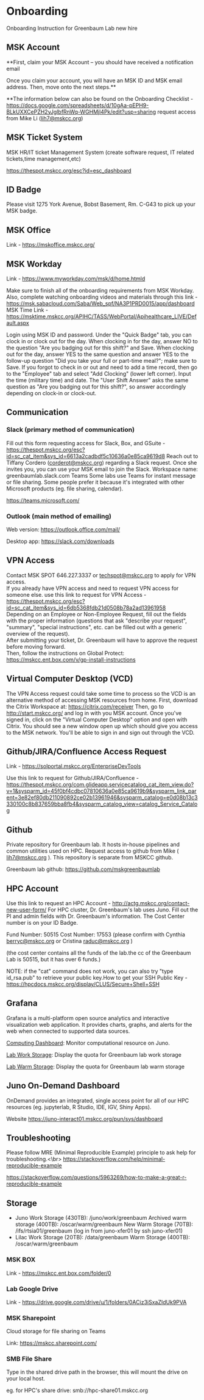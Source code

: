 # Onboarding
Onboarding Instruction for Greenbaum Lab new hire

## MSK Account
**First, claim your MSK Account – you should have received a notification email

Once you claim your account, you will have an MSK ID and MSK email address. Then, move onto the next steps.**

**The information below can also be found on the Onboarding Checklist - https://docs.google.com/spreadsheets/d/10gAa-pEPH9-BLkUXXCePZH2yJglbfRnWq-WGHMjl4Pk/edit?usp=sharing   request access from Mike Li (lih7@mskcc.org)

## MSK Ticket System
MSK HR/IT ticket Management System (create software request, IT related tickets,time management,etc)

https://thespot.mskcc.org/esc?id=esc_dashboard

## ID Badge
Please visit 1275 York Avenue, Bobst Basement, Rm. C-G43 to pick up your MSK badge.



## MSK Office
Link - https://mskoffice.mskcc.org/



## MSK Workday
Link - https://www.myworkday.com/msk/d/home.htmld

Make sure to finish all of the onboarding requirements from MSK Workday.
Also, complete watching onboarding videos and materials through this link - https://msk.sabacloud.com/Saba/Web_spf/NA3P1PRD0015/app/dashboard
MSK Time
Link - https://msktime.mskcc.org/APIHC/TASS/WebPortal/Apihealthcare_LIVE/Default.aspx

Login using MSK ID and password.
Under the "Quick Badge" tab, you can clock in or clock out for the day.
When clocking in for the day, answer NO to the question "Are you badging out for this shift?" and Save.
When clocking out for the day, answer YES to the same question and answer YES to the follow-up question "Did you take your full or part-time meal?"; make sure to Save.
If you forgot to check in or out and need to add a time record, then go to the "Employee" tab and select "Add Clocking" (lower left corner). Input the time (military time) and date. The "User Shift Answer" asks the same question as "Are you badging out for this shift?", so answer accordingly depending on clock-in or clock-out. 


## Communication
### Slack (primary method of communication)
Fill out this form requesting access for Slack, Box, and GSuite - https://thespot.mskcc.org/esc?id=sc_cat_item&sys_id=6613a2cadbdf5c10636a0e85ca9619d8
Reach out to Tiffany Cordero (corderot@mskcc.org) regarding a Slack request. Once she invites you, you can use your MSK email to join the Slack.
Workspace name: greenbaumlab.slack.com
Teams
Some labs use Teams for instant message or file sharing. Some people prefer it because it's integrated with other Microsoft products (eg. file sharing, calendar).

https://teams.microsoft.com/

### Outlook (main method of emailing)
Web version: https://outlook.office.com/mail/

Desktop app: https://slack.com/downloads



## VPN Access
Contact MSK SPOT 646.227.3337 or techspot@mskcc.org to apply for VPN access. <br>
If you already have VPN access and need to request VPN access for someone else. use this link to request for VPN Access - https://thespot.mskcc.org/esc?id=sc_cat_item&sys_id=6db5368fdb21d0508b78a2ad13961958 <br>
Depending on an Employee or Non-Employee Request, fill out the fields with the proper information (questions that ask "describe your request", "summary", "special instructions", etc. can be filled out with a generic overview of the request).<br>
After submitting your ticket, Dr. Greenbaum will have to approve the request before moving forward.<br>
Then, follow the instructions on Global Protect: https://mskcc.ent.box.com/v/gp-install-instructions


## Virtual Computer Desktop (VCD)
The VPN Access request could take some time to process so the VCD is an alternative method of accessing MSK resources from home.
First, download the Citrix Workspace at: https://citrix.com/receiver
Then, go to http://start.mskcc.org/ and log in with you MSK account.
Once you've signed in, click on the "Virtual Computer Desktop" option and open with Citrix.
You should see a new window open up which should give you access to the MSK network.
You'll be able to sign in and sign out through the VCD.


## Github/JIRA/Confluence Access Request
Link - https://solportal.mskcc.org/EnterpriseDevTools

Use this link to request for Github/JIRA/Confluence - https://thespot.mskcc.org/com.glideapp.servicecatalog_cat_item_view.do?v=1&sysparm_id=45f0bf4cdbc07810636a0e85ca9619b9&sysparm_link_parent=3e82ef80db211090892ce02b13961946&sysparm_catalog=e0d08b13c3330100c8b837659bba8fb4&sysparm_catalog_view=catalog_Service_Catalog

## Github
Private repository for Greenbaum lab. It hosts in-house pipelines and common utilities used on HPC. Request access to github from Mike ( lih7@mskcc.org ). This repository is separate from MSKCC github. 

Greenbaum lab github: https://github.com/mskgreenbaumlab


## HPC Account
Use this link to request an HPC Account - http://actg.mskcc.org/contact-new-user-form/
For HPC cluster, Dr. Greenbaum's lab uses Juno.
Fill out the PI and admin fields with Dr. Greenbaum's information.
The Cost Center number is on your ID Badge.

Fund Number: 50515
Cost Number: 17553 (please confirm with Cynthia berryc@mskcc.org or Cristina raduc@mskcc.org )

(the cost center contains all the funds of the lab.the cc of the Greenbaum Lab is 50515, but it has over 6 funds.)

NOTE: if the "cat" command does not work, you can also try "type id_rsa.pub" to retrieve your public key.How to get your SSH Public Key - https://hpcdocs.mskcc.org/display/CLUS/Secure+Shell+SSH





## Grafana
Grafana is a multi-platform open source analytics and interactive visualization web application. It provides charts, graphs, and alerts for the web when connected to supported data sources.

[Computing Dashboard](https://hpc-grafana.mskcc.org/d/000000005/cluster-dashboard?orgId=1&refresh=10s&var-cluster=juno&var-GPUs=All&var-gpuhost=All): Monitor computational resource on Juno.

[Lab Work Storage](https://hpc-grafana.mskcc.org/d/000000027/storage-quota?orgId=1&refresh=5m&var-cluster=juno&var-path=work&var-group=greenbaum): Display the quota for Greenbaum lab work storage

[Lab Warm Storage](https://hpc-grafana.mskcc.org/d/000000027/storage-quota?orgId=1&refresh=5m&var-cluster=oscar&var-path=warm&var-group=greenbaum): Display the quota for Greenbaum lab warm storage



## Juno On-Demand Dashboard
OnDemand provides an integrated, single access point for all of our HPC resources (eg. jupyterlab, R Studio, IDE, IGV, Shiny Apps).

Website https://juno-interact01.mskcc.org/pun/sys/dashboard

## Troubleshooting
Please follow MRE (Minimal Reproducible Example) principle to ask help for troubleshooting.<\br>
https://stackoverflow.com/help/minimal-reproducible-example

https://stackoverflow.com/questions/5963269/how-to-make-a-great-r-reproducible-example


## Storage
- Juno
Work Storage (430TB):  /juno/work/greenbaum
Archived warm storage (400TB): /oscar/warm/greenbaum
New Warm Storage (70TB): /ifs/rtsia01/greenbaum   (log in from juno-xfer01 by ssh juno-xfer01)
- Lilac
Work Storage (20TB): /data/greenbaum
Warm Storage (400TB): /oscar/warm/greenbaum

### MSK BOX
Link - https://mskcc.ent.box.com/folder/0



### Lab Google Drive
Link - https://drive.google.com/drive/u/1/folders/0ACiz3iSxaZIdUk9PVA



### MSK Sharepoint
Cloud storage for file sharing on Teams

Link: https://mskcc.sharepoint.com/



### SMB File Share
Type in the shared drive path in the browser, this will mount the drive on your local host.

eg. for HPC's share drive: smb://hpc-share01.mskcc.org

